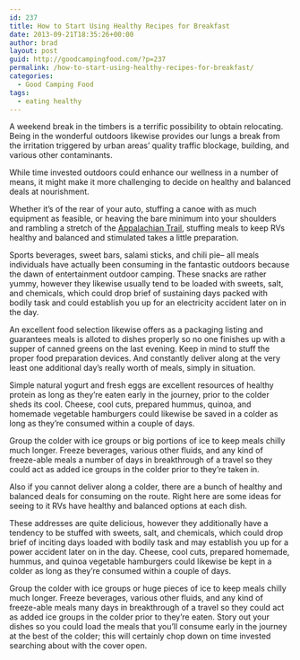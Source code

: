 ```yaml
---
id: 237
title: How to Start Using Healthy Recipes for Breakfast
date: 2013-09-21T18:35:26+00:00
author: brad
layout: post
guid: http://goodcampingfood.com/?p=237
permalink: /how-to-start-using-healthy-recipes-for-breakfast/
categories:
  - Good Camping Food
tags:
  - eating healthy
---
```

A weekend break in the timbers is a terrific possibility to obtain relocating. Being in the wonderful outdoors likewise provides our lungs a break from the irritation triggered by urban areas&#8217; quality traffic blockage, building, and various other contaminants.

While time invested outdoors could enhance our wellness in a number of means, it might make it more challenging to decide on healthy and balanced deals at nourishment.

Whether it&#8217;s of the rear of your auto, stuffing a canoe with as much equipment as feasible, or heaving the bare minimum into your shoulders and rambling a stretch of the <a href="http://www.appalachiantrail.org/" target="_blank">Appalachian Trail</a>, stuffing meals to keep RVs healthy and balanced and stimulated takes a little preparation.

Sports beverages, sweet bars, salami sticks, and chili pie&#8211; all meals individuals have actually been consuming in the fantastic outdoors because the dawn of entertainment outdoor camping. These snacks are rather yummy, however they likewise usually tend to be loaded with sweets, salt, and chemicals, which could drop brief of sustaining days packed with bodily task and could establish you up for an electricity accident later on in the day.

An excellent food selection likewise offers as a packaging listing and guarantees meals is alloted to dishes properly so no one finishes up with a supper of canned greens on the last evening. Keep in mind to stuff the proper food preparation devices. And constantly deliver along at the very least one additional day&#8217;s really worth of meals, simply in situation.

Simple natural yogurt and fresh eggs are excellent resources of healthy protein as long as they&#8217;re eaten early in the journey, prior to the colder sheds its cool. Cheese, cool cuts, prepared hummus, quinoa, and homemade vegetable hamburgers could likewise be saved in a colder as long as they&#8217;re consumed within a couple of days.

Group the colder with ice groups or big portions of ice to keep meals chilly much longer. Freeze beverages, various other fluids, and any kind of freeze-able meals a number of days in breakthrough of a travel so they could act as added ice groups in the colder prior to they&#8217;re taken in.

Also if you cannot deliver along a colder, there are a bunch of healthy and balanced deals for consuming on the route. Right here are some ideas for seeing to it RVs have healthy and balanced options at each dish.

These addresses are quite delicious, however they additionally have a tendency to be stuffed with sweets, salt, and chemicals, which could drop brief of inciting days loaded with bodily task and may establish you up for a power accident later on in the day. Cheese, cool cuts, prepared homemade, hummus, and quinoa vegetable hamburgers could likewise be kept in a colder as long as they&#8217;re consumed within a couple of days.

Group the colder with ice groups or huge pieces of ice to keep meals chilly much longer. Freeze beverages, various other fluids, and any kind of freeze-able meals many days in breakthrough of a travel so they could act as added ice groups in the colder prior to they&#8217;re eaten. Story out your dishes so you could load the meals that you&#8217;ll consume early in the journey at the best of the colder; this will certainly chop down on time invested searching about with the cover open.